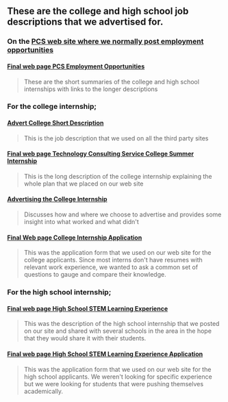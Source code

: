 ## These are the college and high school job descriptions that we advertised for.

### On the [PCS web site where we normally post employment opportunities](https://www.palittoconsulting.com/company-profile/pcs-employment-opportunities/)
#### [Final web page PCS Employment Opportunities](https://github.com/Palitto-Consulting-Services/The-Nested-Internship/blob/master/Internship%20Job%20Listings/Final%20web%20page%20PCS%20Employment%20Opportunities.pdf)
> These are the short summaries of the college and high school internships with links to the longer descriptions

### For the college internship;
#### [Advert College Short Description](https://github.com/Palitto-Consulting-Services/The-Nested-Internship/blob/master/Internship%20Job%20Listings/Advert%20College%20Short%20Description.pdf)
> This is the job description that we used on all the third party sites
#### [Final web page Technology Consulting Service College Summer Internship](https://github.com/Palitto-Consulting-Services/The-Nested-Internship/blob/master/Internship%20Job%20Listings/Final%20web%20page%20Technology%20Consulting%20Service%20College%20Summer%20Internship.pdf)
> This is the long description of the college internship explaining the whole plan that we placed on our web site
#### [Advertising the College Internship](https://github.com/Palitto-Consulting-Services/The-Nested-Internship/blob/master/Internship%20Job%20Listings/Advertising%20the%20College%20Internship.pdf)
> Discusses how and where we choose to advertise and provides some insight into what worked and what didn't
#### [Final Web page College Internship Application](https://github.com/Palitto-Consulting-Services/The-Nested-Internship/blob/master/Internship%20Job%20Listings/Final%20Web%20page%20College%20Internship%20Application.pdf)
> This was the application form that we used on our web site for the college applicants. Since most interns don't have resumes with relevant work experience, we wanted to ask a common set of questions to gauge and compare their knowledge.

### For the high school internship;
#### [Final web page High School STEM Learning Experience](https://github.com/Palitto-Consulting-Services/The-Nested-Internship/blob/master/Internship%20Job%20Listings/Final%20web%20page%20High%20School%20STEM%20Learning%20Experience.pdf)
> This was the description of the high school internship that we posted on our site and shared with several schools in the area in the hope that they would share it with their students.
#### [Final web page High School STEM Learning Experience Application](https://github.com/Palitto-Consulting-Services/The-Nested-Internship/blob/master/Internship%20Job%20Listings/Final%20web%20page%20High%20School%20STEM%20Learning%20Experience%20Application.pdf)
> This was the application form that we used on our web site for the high school applicants. We weren't looking for specific experience but we were looking for students that were pushing themselves academically.
